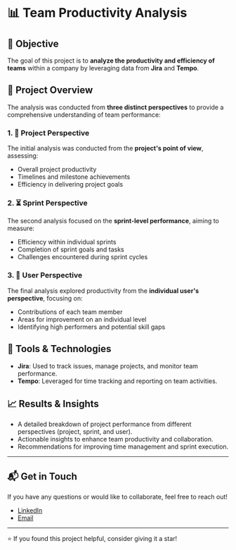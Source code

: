 # 📊 Team Productivity Analysis

## 🎯 Objective
The goal of this project is to **analyze the productivity and efficiency of teams** within a company by leveraging data from **Jira** and **Tempo**.

## 📝 Project Overview
The analysis was conducted from **three distinct perspectives** to provide a comprehensive understanding of team performance:

### 1. 📁 Project Perspective
The initial analysis was conducted from the **project's point of view**, assessing:
- Overall project productivity
- Timelines and milestone achievements
- Efficiency in delivering project goals

### 2. ⏳ Sprint Perspective
The second analysis focused on the **sprint-level performance**, aiming to measure:
- Efficiency within individual sprints
- Completion of sprint goals and tasks
- Challenges encountered during sprint cycles

### 3. 👥 User Perspective
The final analysis explored productivity from the **individual user's perspective**, focusing on:
- Contributions of each team member
- Areas for improvement on an individual level
- Identifying high performers and potential skill gaps

## 🚀 Tools & Technologies
- **Jira**: Used to track issues, manage projects, and monitor team performance.
- **Tempo**: Leveraged for time tracking and reporting on team activities.

## 📈 Results & Insights
- A detailed breakdown of project performance from different perspectives (project, sprint, and user).
- Actionable insights to enhance team productivity and collaboration.
- Recommendations for improving time management and sprint execution.

---

## 📬 Get in Touch
If you have any questions or would like to collaborate, feel free to reach out!

- [LinkedIn](https://www.linkedin.com/in/matar-c%C3%A9line-7132bb8b/)
- [Email](mailto:celinematar24@gmail.com)

---

⭐️ If you found this project helpful, consider giving it a star!
